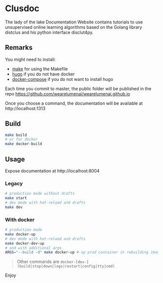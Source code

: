 # Clusdoc

The lady of the lake Documentation Website contains tutorials to use unsupervised online learning algorithms based on the Golang library distclus and his python interface disclut4py.

## Remarks

You might need to install:
- [make](http://www.gnu.org/software/make/) for using the Makefile
- [hugo](https://gohugo.io/getting-started/quick-start/) if you do not have docker
- [docker-compose](https://docs.docker.com/compose/install/) if you do not want to install hugo

Each time you commit to master, the public folder will be published in the repo https://github.com/wearelumenai/wearelumenai.github.io

Once you choose a command, the documentation will be available at http://localhost:1313

## Build

```bash
make build
# or for docker
make docker-build 
```

## Usage

Expose documentation at http://localhost:8004

### Legacy

```bash
# production mode without drafts
make start
# dev mode with hot-reload and drafts
make dev
```

### With docker

```bash
# production mode
make docker-up
# dev mode with hot-reload and drafts
make docker-dev-up
# and with additional args
ARGS="--build -d" make docker-up # up prod container in rebuilding image and in detached mode
```

> Other commands are `docker-[dev-](build|stop|down|logs|restart|config|tty|cmd)`

Enjoy
